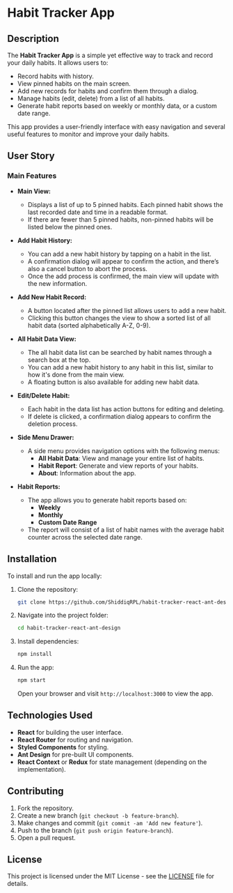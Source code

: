 # Habit Tracker App

## Description

The **Habit Tracker App** is a simple yet effective way to track and record your daily habits. It allows users to:
- Record habits with history.
- View pinned habits on the main screen.
- Add new records for habits and confirm them through a dialog.
- Manage habits (edit, delete) from a list of all habits.
- Generate habit reports based on weekly or monthly data, or a custom date range.
  
This app provides a user-friendly interface with easy navigation and several useful features to monitor and improve your daily habits.

## User Story

### Main Features
- **Main View:**
  - Displays a list of up to 5 pinned habits. Each pinned habit shows the last recorded date and time in a readable format.
  - If there are fewer than 5 pinned habits, non-pinned habits will be listed below the pinned ones.
  
- **Add Habit History:**
  - You can add a new habit history by tapping on a habit in the list. 
  - A confirmation dialog will appear to confirm the action, and there’s also a cancel button to abort the process.
  - Once the add process is confirmed, the main view will update with the new information.

- **Add New Habit Record:**
  - A button located after the pinned list allows users to add a new habit.
  - Clicking this button changes the view to show a sorted list of all habit data (sorted alphabetically A-Z, 0-9).
  
- **All Habit Data View:**
  - The all habit data list can be searched by habit names through a search box at the top.
  - You can add a new habit history to any habit in this list, similar to how it's done from the main view.
  - A floating button is also available for adding new habit data.

- **Edit/Delete Habit:**
  - Each habit in the data list has action buttons for editing and deleting.
  - If delete is clicked, a confirmation dialog appears to confirm the deletion process.
  
- **Side Menu Drawer:**
  - A side menu provides navigation options with the following menus:
    - **All Habit Data**: View and manage your entire list of habits.
    - **Habit Report**: Generate and view reports of your habits.
    - **About**: Information about the app.
  
- **Habit Reports:**
  - The app allows you to generate habit reports based on:
    - **Weekly**
    - **Monthly**
    - **Custom Date Range**
  - The report will consist of a list of habit names with the average habit counter across the selected date range.

## Installation

To install and run the app locally:

1. Clone the repository:
    ```bash
    git clone https://github.com/ShiddiqRPL/habit-tracker-react-ant-design.git
    ```
2. Navigate into the project folder:
    ```bash
    cd habit-tracker-react-ant-design
    ```
3. Install dependencies:
    ```bash
    npm install
    ```
4. Run the app:
    ```bash
    npm start
    ```
   Open your browser and visit `http://localhost:3000` to view the app.

## Technologies Used

- **React** for building the user interface.
- **React Router** for routing and navigation.
- **Styled Components** for styling.
- **Ant Design** for pre-built UI components.
- **React Context** or **Redux** for state management (depending on the implementation).
  
## Contributing

1. Fork the repository.
2. Create a new branch (`git checkout -b feature-branch`).
3. Make changes and commit (`git commit -am 'Add new feature'`).
4. Push to the branch (`git push origin feature-branch`).
5. Open a pull request.

## License

This project is licensed under the MIT License - see the [LICENSE](LICENSE) file for details.
